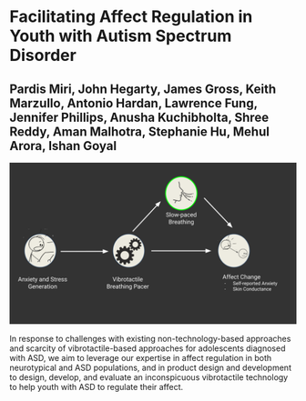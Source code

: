 # Facilitating Affect Regulation in Youth with Autism Spectrum Disorder

## Pardis Miri, John Hegarty, James Gross, Keith Marzullo, Antonio Hardan, Lawrence Fung, Jennifer Phillips, Anusha Kuchibholta, Shree Reddy, Aman Malhotra, Stephanie Hu, Mehul Arora, Ishan Goyal 

<div align="center">
    <img src="https://raw.githubusercontent.com/jacquelinennguyen/wehab_new_site/2943deb258c86dd97872bb70dd781afdbd37ef80/Desktop/wehab-site/src/imgs/UMD-SPL-presentation2020.svg" alt="FAR">
</div>

In response to challenges with existing non-technology-based approaches and scarcity of vibrotactile-based approaches for adolescents diagnosed with ASD, we aim to leverage our expertise in affect regulation in both neurotypical and ASD populations, and in product design and development to design, develop, and evaluate an inconspicuous vibrotactile technology to help youth with ASD to regulate their affect.

